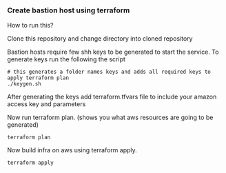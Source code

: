 ### Create bastion host using terraform

How to run this?

Clone this repository and change directory into cloned repository

Bastion hosts require few shh keys to be generated to start the service. To generate keys run the following the script

    # this generates a folder names keys and adds all required keys to apply terraform plan
    ./keygen.sh

After generating the keys add terraform.tfvars file to include your amazon access key and parameters

Now run terraform plan. (shows you what aws resources are going to be generated)

    terraform plan

Now build infra on aws using terraform apply.

    terraform apply